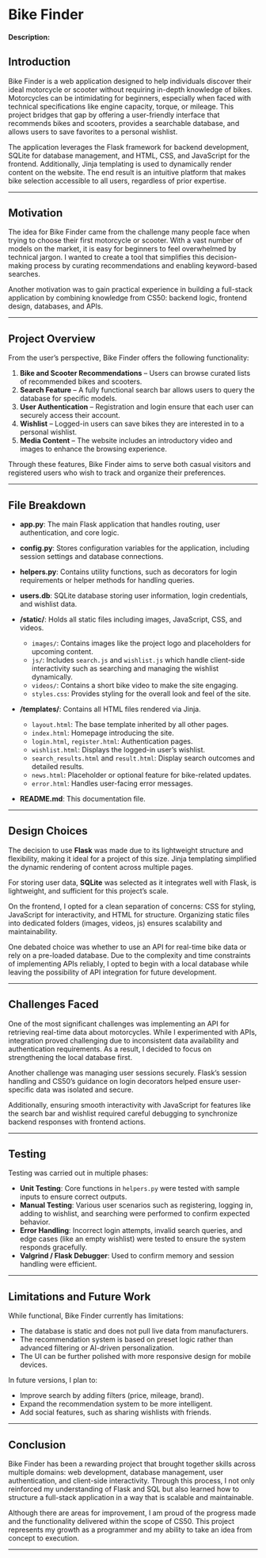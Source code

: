 # Bike Finder

#### Description:

## Introduction

Bike Finder is a web application designed to help individuals discover their ideal motorcycle or scooter without requiring in-depth knowledge of bikes. Motorcycles can be intimidating for beginners, especially when faced with technical specifications like engine capacity, torque, or mileage. This project bridges that gap by offering a user-friendly interface that recommends bikes and scooters, provides a searchable database, and allows users to save favorites to a personal wishlist.

The application leverages the Flask framework for backend development, SQLite for database management, and HTML, CSS, and JavaScript for the frontend. Additionally, Jinja templating is used to dynamically render content on the website. The end result is an intuitive platform that makes bike selection accessible to all users, regardless of prior expertise.

---

## Motivation

The idea for Bike Finder came from the challenge many people face when trying to choose their first motorcycle or scooter. With a vast number of models on the market, it is easy for beginners to feel overwhelmed by technical jargon. I wanted to create a tool that simplifies this decision-making process by curating recommendations and enabling keyword-based searches.

Another motivation was to gain practical experience in building a full-stack application by combining knowledge from CS50: backend logic, frontend design, databases, and APIs.

---

## Project Overview

From the user’s perspective, Bike Finder offers the following functionality:

1. **Bike and Scooter Recommendations** – Users can browse curated lists of recommended bikes and scooters.
2. **Search Feature** – A fully functional search bar allows users to query the database for specific models.
3. **User Authentication** – Registration and login ensure that each user can securely access their account.
4. **Wishlist** – Logged-in users can save bikes they are interested in to a personal wishlist.
5. **Media Content** – The website includes an introductory video and images to enhance the browsing experience.

Through these features, Bike Finder aims to serve both casual visitors and registered users who wish to track and organize their preferences.

---

## File Breakdown

- **app.py**: The main Flask application that handles routing, user authentication, and core logic.
- **config.py**: Stores configuration variables for the application, including session settings and database connections.
- **helpers.py**: Contains utility functions, such as decorators for login requirements or helper methods for handling queries.
- **users.db**: SQLite database storing user information, login credentials, and wishlist data.
- **/static/**: Holds all static files including images, JavaScript, CSS, and videos.

  - `images/`: Contains images like the project logo and placeholders for upcoming content.
  - `js/`: Includes `search.js` and `wishlist.js` which handle client-side interactivity such as searching and managing the wishlist dynamically.
  - `videos/`: Contains a short bike video to make the site engaging.
  - `styles.css`: Provides styling for the overall look and feel of the site.

- **/templates/**: Contains all HTML files rendered via Jinja.

  - `layout.html`: The base template inherited by all other pages.
  - `index.html`: Homepage introducing the site.
  - `login.html`, `register.html`: Authentication pages.
  - `wishlist.html`: Displays the logged-in user’s wishlist.
  - `search_results.html` and `result.html`: Display search outcomes and detailed results.
  - `news.html`: Placeholder or optional feature for bike-related updates.
  - `error.html`: Handles user-facing error messages.

- **README.md**: This documentation file.

---

## Design Choices

The decision to use **Flask** was made due to its lightweight structure and flexibility, making it ideal for a project of this size. Jinja templating simplified the dynamic rendering of content across multiple pages.

For storing user data, **SQLite** was selected as it integrates well with Flask, is lightweight, and sufficient for this project’s scale.

On the frontend, I opted for a clean separation of concerns: CSS for styling, JavaScript for interactivity, and HTML for structure. Organizing static files into dedicated folders (images, videos, js) ensures scalability and maintainability.

One debated choice was whether to use an API for real-time bike data or rely on a pre-loaded database. Due to the complexity and time constraints of implementing APIs reliably, I opted to begin with a local database while leaving the possibility of API integration for future development.

---

## Challenges Faced

One of the most significant challenges was implementing an API for retrieving real-time data about motorcycles. While I experimented with APIs, integration proved challenging due to inconsistent data availability and authentication requirements. As a result, I decided to focus on strengthening the local database first.

Another challenge was managing user sessions securely. Flask’s session handling and CS50’s guidance on login decorators helped ensure user-specific data was isolated and secure.

Additionally, ensuring smooth interactivity with JavaScript for features like the search bar and wishlist required careful debugging to synchronize backend responses with frontend actions.

---

## Testing

Testing was carried out in multiple phases:

- **Unit Testing**: Core functions in `helpers.py` were tested with sample inputs to ensure correct outputs.
- **Manual Testing**: Various user scenarios such as registering, logging in, adding to wishlist, and searching were performed to confirm expected behavior.
- **Error Handling**: Incorrect login attempts, invalid search queries, and edge cases (like an empty wishlist) were tested to ensure the system responds gracefully.
- **Valgrind / Flask Debugger**: Used to confirm memory and session handling were efficient.

---

## Limitations and Future Work

While functional, Bike Finder currently has limitations:

- The database is static and does not pull live data from manufacturers.
- The recommendation system is based on preset logic rather than advanced filtering or AI-driven personalization.
- The UI can be further polished with more responsive design for mobile devices.

In future versions, I plan to:

- Improve search by adding filters (price, mileage, brand).
- Expand the recommendation system to be more intelligent.
- Add social features, such as sharing wishlists with friends.

---

## Conclusion

Bike Finder has been a rewarding project that brought together skills across multiple domains: web development, database management, user authentication, and client-side interactivity. Through this process, I not only reinforced my understanding of Flask and SQL but also learned how to structure a full-stack application in a way that is scalable and maintainable.

Although there are areas for improvement, I am proud of the progress made and the functionality delivered within the scope of CS50. This project represents my growth as a programmer and my ability to take an idea from concept to execution.

---
